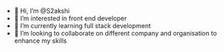 - 👋 Hi, I’m @S2akshi
- 👀 I’m interested in front end developer
- 🌱 I’m currently learning full stack development
- 💞️ I’m looking to collaborate on different company and organisation to enhance my skills


<!---
S2akshi/S2akshi is a ✨ special ✨ repository because its `README.md` (this file) appears on your GitHub profile.
You can click the Preview link to take a look at your changes.
--->
